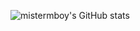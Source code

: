![mistermboy's GitHub stats](https://github-readme-stats.vercel.app/api/?username=mistermboy&count_private=true&show_icons=true&title_color=7e57c2&icon_color=7e57c2&text_color=000000&bg_color=fff)

